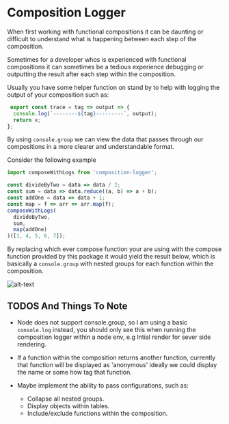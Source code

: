 # Composition Logger

When first working with functional compositions it can be daunting or difficult to understand what is happening between each step of the composition.

Sometimes for a developer whos is experienced with functional compositions it can sometimes be a tedious experience debugging or outputting the result after each step within the composition.

Usually you have some helper function on stand by to help with logging the output of your composition such as:

```javascript
 export const trace = tag => output => {
  console.log(`--------${tag}---------`, output);
  return x;
};
```
By using `console.group` we can view the data that passes through our compositions in a more clearer and understandable format.

Consider the following example

```javascript
import composeWithLogs from 'composition-logger';

const divideByTwo = data => data / 2;
const sum = data => data.reduce((a, b) => a + b);
const addOne = data => data + 1;
const map = f => arr => arr.map(f);
composeWithLogs(
  divideByTwo,
  sum,
  map(addOne)
)([1, 4, 5, 6, 7]);
```

By replacing which ever compose function your are using with the compose function provided by this package it would yield the result below, which is basically a `console.group` with nested groups for each function within the composition.

![alt-text](https://s3-eu-west-1.amazonaws.com/composition-logger/composition-logger-output.png)

## TODOS And Things To Note
- Node does not support console.group, so I am using a basic `console.log` instead, you should only see this when running the composition logger within a node env, e.g Intial render for sever side rendering.

- If a function within the composition returns another function, currently that function will be displayed as 'anonymous' ideally we could display the name or some how tag that function.

- Maybe implement the ability to pass configurations, such as:
  - Collapse all nested groups.
  - Display objects within tables.
  - Include/exclude functions within the composition.
